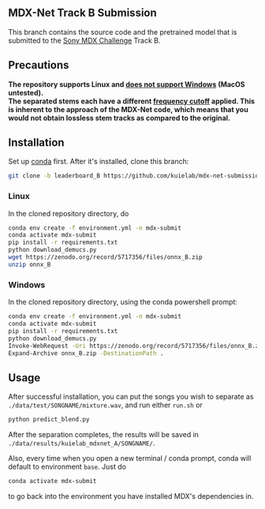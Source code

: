 ## MDX-Net Track B Submission

This branch contains the source code and the pretrained model that is submitted to the [Sony MDX Challenge](https://www.aicrowd.com/challenges/music-demixing-challenge-ismir-2021) Track B.

## Precautions

<div style="size: 2em; font-weight: bold;">
The repository supports Linux and <a href="https://github.com/kuielab/mdx-net-submission/issues/1">does not support Windows</a> (MacOS untested). <br />
The separated stems each have a different <a href="https://ws-choi.github.io/personal/presentations/slide/2021-08-21-aicrowd#/2/1">frequency cutoff</a> applied. This is inherent to the approach of the MDX-Net code, which means that you would not obtain lossless stem tracks as compared to the original.
</div>

## Installation

Set up [conda](https://docs.conda.io/en/latest/miniconda.html) first. After it's installed, clone this branch:

```bash
git clone -b leaderboard_B https://github.com/kuielab/mdx-net-submission.git
```

### Linux

In the cloned repository directory, do

```bash
conda env create -f environment.yml -n mdx-submit
conda activate mdx-submit
pip install -r requirements.txt
python download_demucs.py
wget https://zenodo.org/record/5717356/files/onnx_B.zip
unzip onnx_B
```

### Windows

In the cloned repository directory, using the conda powershell prompt:

```bash
conda env create -f environment.yml -n mdx-submit
conda activate mdx-submit
pip install -r requirements.txt
python download_demucs.py
Invoke-WebRequest -Uri https://zenodo.org/record/5717356/files/onnx_B.zip -OutFile onnx_B.zip
Expand-Archive onnx_B.zip -DestinationPath .
```

## Usage

After successful installation, you can put the songs you wish to separate as `./data/test/SONGNAME/mixture.wav`, and run either `run.sh` or

```bash
python predict_blend.py
```

After the separation completes, the results will be saved in `./data/results/kuielab_mdxnet_A/SONGNAME/`.

Also, every time when you open a new terminal / conda prompt, conda will default to environment `base`.
Just do 

```bash
conda activate mdx-submit
```

to go back into the environment you have installed MDX's dependencies in.
